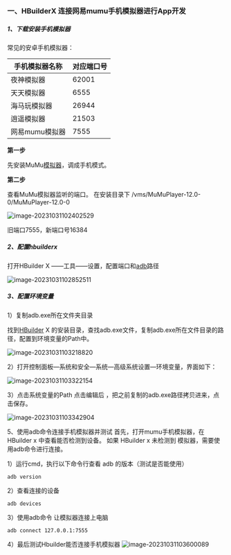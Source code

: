 ### 一、HBuilderX 连接网易mumu手机模拟器进行App开发

##### 1、下载安装手机模拟器

常见的安卓手机模拟器：

| 手机模拟器名称 | 对应端口号 |
| -------------- | ---------- |
| 夜神模拟器     | 62001      |
| 天天模拟器     | 6555       |
| 海马玩模拟器   | 26944      |
| 逍遥模拟器     | 21503      |
| 网易mumu模拟器 | 7555       |

**第一步**

先安装MuMu[模拟器](https://so.csdn.net/so/search?q=模拟器&spm=1001.2101.3001.7020)，调成手机模式。

**第二步**

查看MuMu模拟器监听的端口。
在安装目录下 /vms/MuMuPlayer-12.0-0/MuMuPlayer-12.0-0

![image-20231031102402529](C:\Users\Administrator\AppData\Roaming\Typora\typora-user-images\image-20231031102402529.png)

旧端口7555，新端口号16384

##### 2、配置hbuilderx

打开HBuilder X ——工具——设置，配置端口和[adb](https://so.csdn.net/so/search?q=adb&spm=1001.2101.3001.7020)路径

![image-20231031102852511](C:\Users\Administrator\AppData\Roaming\Typora\typora-user-images\image-20231031102852511.png)

##### 3、配置环境变量

1）复制adb.exe所在文件夹目录

找到[HBuilder](https://so.csdn.net/so/search?q=HBuilder&spm=1001.2101.3001.7020) X 的安装目录，查找adb.exe文件，复制adb.exe所在文件目录的路径，配置到环境变量的Path中。

![image-20231031103218820](C:\Users\Administrator\AppData\Roaming\Typora\typora-user-images\image-20231031103218820.png)

2）打开控制面板—系统和安全—系统—高级系统设置—环境变量，界面如下：

![image-20231031103322154](C:\Users\Administrator\AppData\Roaming\Typora\typora-user-images\image-20231031103322154.png)

3）点击系统变量的Path 点击编辑后 ，把之前复制的adb.exe路径拷贝进来，点击保存。

![image-20231031103342904](C:\Users\Administrator\AppData\Roaming\Typora\typora-user-images\image-20231031103342904.png)

5、使用adb命令连接手机模拟器并测试
首先，打开mumu手机模拟器，在HBuilder x 中查看能否检测到设备。
如果 HBuilder x 未检测到 模拟器，需要使用adb命令进行连接。

1）运行cmd，执行以下命令行查看 adb 的版本（测试是否能使用）

```
adb version
```

2）查看连接的设备

```
adb devices
```

3）使用adb命令 让模拟器连接上电脑

```
adb connect 127.0.0.1:7555
```

4）最后测试Hbuilder能否连接手机模拟器
![image-20231031103600089](C:\Users\Administrator\AppData\Roaming\Typora\typora-user-images\image-20231031103600089.png)